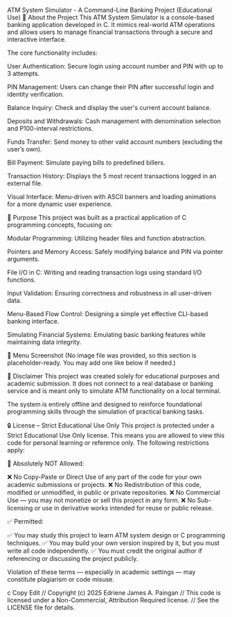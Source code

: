 ATM System Simulator - A Command-Line Banking Project (Educational Use)
🧠 About the Project
This ATM System Simulator is a console-based banking application developed in C. It mimics real-world ATM operations and allows users to manage financial transactions through a secure and interactive interface.

The core functionality includes:

User Authentication: Secure login using account number and PIN with up to 3 attempts.

PIN Management: Users can change their PIN after successful login and identity verification.

Balance Inquiry: Check and display the user's current account balance.

Deposits and Withdrawals: Cash management with denomination selection and P100-interval restrictions.

Funds Transfer: Send money to other valid account numbers (excluding the user’s own).

Bill Payment: Simulate paying bills to predefined billers.

Transaction History: Displays the 5 most recent transactions logged in an external file.

Visual Interface: Menu-driven with ASCII banners and loading animations for a more dynamic user experience.

🎯 Purpose
This project was built as a practical application of C programming concepts, focusing on:

Modular Programming: Utilizing header files and function abstraction.

Pointers and Memory Access: Safely modifying balance and PIN via pointer arguments.

File I/O in C: Writing and reading transaction logs using standard I/O functions.

Input Validation: Ensuring correctness and robustness in all user-driven data.

Menu-Based Flow Control: Designing a simple yet effective CLI-based banking interface.

Simulating Financial Systems: Emulating basic banking features while maintaining data integrity.

👾 Menu Screenshot
(No image file was provided, so this section is placeholder-ready. You may add one like below if needed.)


📌 Disclaimer
This project was created solely for educational purposes and academic submission. It does not connect to a real database or banking service and is meant only to simulate ATM functionality on a local terminal.

The system is entirely offline and designed to reinforce foundational programming skills through the simulation of practical banking tasks.

🔒 License – Strict Educational Use Only
This project is protected under a Strict Educational Use Only license. This means you are allowed to view this code for personal learning or reference only. The following restrictions apply:

🚫 Absolutely NOT Allowed:

❌ No Copy-Paste or Direct Use of any part of the code for your own academic submissions or projects.
❌ No Redistribution of this code, modified or unmodified, in public or private repositories.
❌ No Commercial Use — you may not monetize or sell this project in any form.
❌ No Sub-licensing or use in derivative works intended for reuse or public release.

✅ Permitted:

✅ You may study this project to learn ATM system design or C programming techniques.
✅ You may build your own version inspired by it, but you must write all code independently.
✅ You must credit the original author if referencing or discussing the project publicly.

Violation of these terms — especially in academic settings — may constitute plagiarism or code misuse.

c
Copy
Edit
// Copyright (c) 2025 Edriene James A. Paingan
// This code is licensed under a Non-Commercial, Attribution Required license.
// See the LICENSE file for details.
